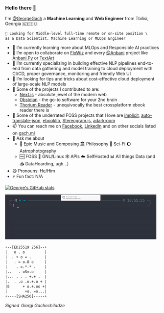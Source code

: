 ### Hello there 👋 
I'm [@GeorgeGach](https://gach.ml) a **Machine Learning** and **Web Engineer** from Tbilisi, Georgia 🇬🇪🇪🇺
```
🚩 Looking for Middle-level full-time remote or on-site position \
as a Data Scientist, Machine Learning or MLOps Engineer
```

- 🌱 I’m currently learning more about MLOps and Responsible AI practices
- 🍻 I’m open to collaborate on [FloWiz](https://github.com/georgegach/flowiz) and every [@Anbani](https://github.com/anbani) project like [Anbani.Py](https://github.com/anbani.py) or [TextArt](https://github.com/anbani/textart)
- 🔬 I’m currently specializing in building effective NLP pipelines end-to-end from data gathering and model training to cloud deployment with CI/CD, proper governance, monitoring and friendly Web UI
- 🤔 I’m looking for tips and tricks about cost-effective cloud deployment of large-scale NLP models 
- 🤝 Some of the projects I contributed to are: 
  - [Next.js](https://github.com/vercel/next.js/) - absolute jewel of the modern web
  - [Obsidian](https://github.com/obsidianmd) - the go-to software for your 2nd brain
  - [Thorium Reader](https://github.com/edrlab/thorium-reader) - unequivocally the best crossplatform ebook reader there is
- 💙 Some of the underrated FOSS projects that I love are [implicit](https://github.com/benfred/implicit), [auto-translate-json](https://github.com/codegrue/auto-translate-json), [ebooklib](https://github.com/aerkalov/ebooklib), [Stereogram.js](https://github.com/peeinears/Stereogram.js), [adarkroom](https://github.com/doublespeakgames/adarkroom)
- 📫 You can reach me on [Facebook](https://fb.com/george.gachechiladze), [LinkedIn](https://www.linkedin.com/in/georgegach/) and on other socials listed on [gach.ml](https://gach.ml)
- 💬 Ask me about 
  - 🎼 Epic Music and Composing 🏛️ Philosophy 🚀 Sci-Fi 🌔 Astrophotography 
  - 🆓 FOSS 🐧 GNU/Linux 🕸️ APIs ☁️ SelfHosted 📊 All things Data (and 📥 DataHoarding, ugh...)
- 😄 Pronouns: He/Him
- ⚡ Fun fact: N/A

[![George's GitHub stats](https://github-readme-stats.vercel.app/api?username=georgegach)](https://gach.ml)

<img src="https://raw.githubusercontent.com/georgegach/georgegach/main/bye.gif?token=GHSAT0AAAAAABT33AUPJ4YRY24E63VPRQUQYVXGFTA" width="494" height="146"/>

```
+--[ED25519 256]--+
|   o . o         |
|  . + o = .      |
|   . = o.O o     |
|    . =.*.* .    |
|..   . oS=.o     |
|... . . . +.+ .  |
|.  . .o .o.+.o + |
|E      + o.+.oo +|
|        +o. =o...|
+----[SHA256]-----+
```
${Signed\,\ Giorgi\ Gachechiladze}$

